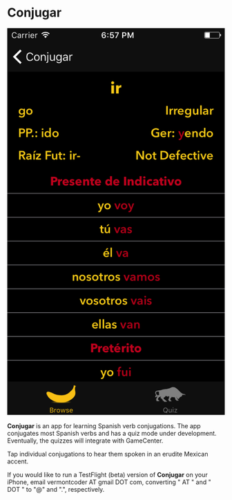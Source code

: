 Conjugar
===================

![Conjugar](Conjugar/screenshot.png "Conjugar in action")

**Conjugar** is an app for learning Spanish verb conjugations. The app conjugates most Spanish verbs and has a quiz mode under development. Eventually, the quizzes will integrate with GameCenter.

Tap individual conjugations to hear them spoken in an erudite Mexican accent.

If you would like to run a TestFlight (beta) version of **Conjugar** on your iPhone, email vermontcoder AT gmail DOT com, converting " AT " and " DOT " to "@" and ".", respectively.
